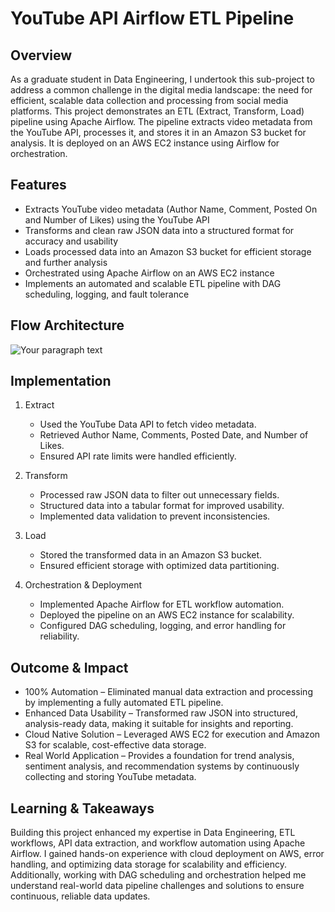 # YouTube API Airflow ETL Pipeline  

## Overview  
As a graduate student in Data Engineering, I undertook this sub-project to address a common challenge in the digital media landscape: the need for efficient, scalable data collection and processing from social media platforms. This project demonstrates an ETL (Extract, Transform, Load) pipeline using Apache Airflow. The pipeline extracts video metadata from the YouTube API, processes it, and stores it in an Amazon S3 bucket for analysis. It is deployed on an AWS EC2 instance using Airflow for orchestration.  

## Features  
- Extracts YouTube video metadata (Author Name, Comment, Posted On and Number of Likes) using the YouTube API
- Transforms and clean raw JSON data into a structured format for accuracy and usability
- Loads processed data into an Amazon S3 bucket for efficient storage and further analysis
- Orchestrated using Apache Airflow on an AWS EC2 instance
- Implements an automated and scalable ETL pipeline with DAG scheduling, logging, and fault tolerance

## Flow Architecture
![Your paragraph text](https://github.com/user-attachments/assets/5b84b746-3feb-4754-94c8-6b42ec594043)

## Implementation
1) Extract
    - Used the YouTube Data API to fetch video metadata.
    - Retrieved Author Name, Comments, Posted Date, and Number of Likes.
    - Ensured API rate limits were handled efficiently.

2) Transform
    - Processed raw JSON data to filter out unnecessary fields.
    - Structured data into a tabular format for improved usability.
    - Implemented data validation to prevent inconsistencies.
  
3) Load
    - Stored the transformed data in an Amazon S3 bucket.
    - Ensured efficient storage with optimized data partitioning.

4) Orchestration & Deployment
    - Implemented Apache Airflow for ETL workflow automation.
    - Deployed the pipeline on an AWS EC2 instance for scalability.
    - Configured DAG scheduling, logging, and error handling for reliability.
  
## Outcome & Impact
- 100% Automation – Eliminated manual data extraction and processing by implementing a fully automated ETL pipeline.
- Enhanced Data Usability – Transformed raw JSON into structured, analysis-ready data, making it suitable for insights and reporting.
- Cloud Native Solution – Leveraged AWS EC2 for execution and Amazon S3 for scalable, cost-effective data storage.
- Real World Application – Provides a foundation for trend analysis, sentiment analysis, and recommendation systems by continuously collecting and storing YouTube metadata.

## Learning & Takeaways
Building this project enhanced my expertise in Data Engineering, ETL workflows, API data extraction, and workflow automation using Apache Airflow. I gained hands-on experience with cloud deployment on AWS, error handling, and optimizing data storage for scalability and efficiency. Additionally, working with DAG scheduling and orchestration helped me understand real-world data pipeline challenges and solutions to ensure continuous, reliable data updates.

        





